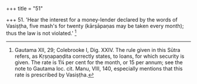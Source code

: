 +++
title = "51"

+++
51. 'Hear the interest for a money-lender declared by the words of Vasiṣṭha, five mash's for twenty (kārṣāpaṇas may be taken every month); thus the law is not violated.' [^28] 


[^28]:  Gautama XII, 29; Colebrooke I, Dig. XXIV. The rule given in this Sūtra refers, as Kṛṣṇapaṇḍita correctly states, to loans, for which security is given. The rate is 1¼ per cent for the month, or 15 per annum; see the note to Gautama loc. cit. Manu, VIII, 140, especially mentions that this rate is prescribed by Vasiṣṭha.
